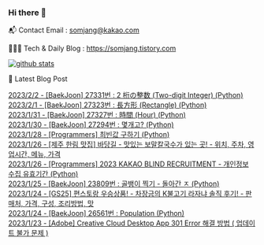 ### Hi there 👋

📬  Contact Email : somjang@kakao.com

👨🏻‍💻  Tech & Daily Blog : https://somjang.tistory.com

[![github stats](https://github-readme-stats.vercel.app/api?username=SOMJANG&show_icons=true&hide_border=False)](https://somjang.tistory.com)

🤩 Latest Blog Post

[2023/2/2 - [BaekJoon] 27331번 : 2 桁の整数 (Two-digit Integer) (Python)](https://somjang.tistory.com/entry/BaekJoon-27331%EB%B2%88-2-%E6%A1%81%E3%81%AE%E6%95%B4%E6%95%B0-Two-digit-Integer-Python) <br>
[2023/2/1 - [BaekJoon] 27323번 : 長方形 (Rectangle) (Python)](https://somjang.tistory.com/entry/BaekJoon-27323%EB%B2%88-%E9%95%B7%E6%96%B9%E5%BD%A2-Rectangle-Python) <br>
[2023/1/31 - [BaekJoon] 27327번 : 時間 (Hour) (Python)](https://somjang.tistory.com/entry/BaekJoon-27327%EB%B2%88-%E6%99%82%E9%96%93-Hour-Python) <br>
[2023/1/30 - [BaekJoon] 27294번 : 몇개고? (Python)](https://somjang.tistory.com/entry/BaekJoon-27294%EB%B2%88-%EB%AA%87%EA%B0%9C%EA%B3%A0-Python) <br>
[2023/1/28 - [Programmers] 최빈값 구하기 (Python)](https://somjang.tistory.com/entry/Programmers-%EC%B5%9C%EB%B9%88%EA%B0%92-%EA%B5%AC%ED%95%98%EA%B8%B0-Python) <br>
[2023/1/26 - [제주 한림 맛집] 바당길 - 맛있는 보말칼국수가 있는 곳! - 위치, 주차, 영업시간, 메뉴, 가격](https://somjang.tistory.com/entry/%EC%A0%9C%EC%A3%BC-%ED%95%9C%EB%A6%BC-%EB%A7%9B%EC%A7%91-%EB%B0%94%EB%8B%B9%EA%B8%B8-%EB%A7%9B%EC%9E%88%EB%8A%94-%EB%B3%B4%EB%A7%90%EC%B9%BC%EA%B5%AD%EC%88%98%EA%B0%80-%EC%9E%88%EB%8A%94-%EA%B3%B3-%EC%9C%84%EC%B9%98-%EC%A3%BC%EC%B0%A8-%EC%98%81%EC%97%85%EC%8B%9C%EA%B0%84-%EB%A9%94%EB%89%B4-%EA%B0%80%EA%B2%A9) <br>
[2023/1/26 - [Programmers] 2023 KAKAO BLIND RECRUITMENT - 개인정보 수집 유효기간 (Python)](https://somjang.tistory.com/entry/Programmers-2023-KAKAO-BLIND-RECRUITMENT-%EA%B0%9C%EC%9D%B8%EC%A0%95%EB%B3%B4-%EC%88%98%EC%A7%91-%EC%9C%A0%ED%9A%A8%EA%B8%B0%EA%B0%84-Python) <br>
[2023/1/25 - [BaekJoon] 23809번 : 골뱅이 찍기 - 돌아간 ㅈ (Python)](https://somjang.tistory.com/entry/BaekJoon-23809%EB%B2%88-%EA%B3%A8%EB%B1%85%EC%9D%B4-%EC%B0%8D%EA%B8%B0-%EB%8F%8C%EC%95%84%EA%B0%84-%E3%85%88-Python) <br>
[2023/1/24 - [GS25] 편스토랑 우승상품! - 차장금의 K불고기 라자냐 솔직 후기! - 판매처, 가격, 구성, 조리방법, 맛](https://somjang.tistory.com/entry/GS25-%ED%8E%B8%EC%8A%A4%ED%86%A0%EB%9E%91-%EC%9A%B0%EC%8A%B9%EC%83%81%ED%92%88-%EC%B0%A8%EC%9E%A5%EA%B8%88%EC%9D%98-K%EB%B6%88%EA%B3%A0%EA%B8%B0-%EB%9D%BC%EC%9E%90%EB%83%90-%EC%86%94%EC%A7%81-%ED%9B%84%EA%B8%B0-%ED%8C%90%EB%A7%A4%EC%B2%98-%EA%B0%80%EA%B2%A9-%EA%B5%AC%EC%84%B1-%EC%A1%B0%EB%A6%AC%EB%B0%A9%EB%B2%95-%EB%A7%9B) <br>
[2023/1/24 - [BaekJoon] 26561번 : Population (Python)](https://somjang.tistory.com/entry/BaekJoon-26561%EB%B2%88-Population-Python) <br>
[2023/1/23 - [Adobe] Creative Cloud Desktop App 301 Error 해결 방법 ( 업데이트 불가 문제 )](https://somjang.tistory.com/entry/Adobe-Creative-Cloud-Desktop-App-301-Error-%ED%95%B4%EA%B2%B0-%EB%B0%A9%EB%B2%95) <br>
